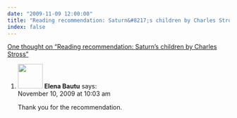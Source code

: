 ```yaml
---
date: "2009-11-09 12:00:00"
title: "Reading recommendation: Saturn&#8217;s children by Charles Stross"
index: false
---
```


[One thought on &ldquo;Reading recommendation: Saturn&#8217;s children by Charles Stross&rdquo;](/lemire/blog/2009/11-09-reading-recommendation-saturns-children-by-charles-stross)

<ol class="comment-list">
<li id="comment-51872" class="comment even thread-even depth-1">
<div class="comment-author vcard">
<img alt src="https://secure.gravatar.com/avatar/6de7a5b5f5157f29f08706015e679f32?s=56&#038;d=mm&#038;r=g" srcset="https://secure.gravatar.com/avatar/6de7a5b5f5157f29f08706015e679f32?s=112&#038;d=mm&#038;r=g 2x" class="avatar avatar-56 photo" height="56" width="56" decoding="async" /> <b class="fn">Elena Bautu</b> <span class="says">says:</span> </div>
<div class="comment-metadata"><time datetime="2009-11-10T10:03:32+00:00">November 10, 2009 at 10:03 am</time></a> </div>
<div class="comment-content">
<p>Thank you for the recommendation.</p>
</div>
</li>
</ol>
